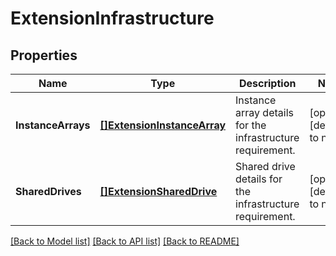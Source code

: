 # ExtensionInfrastructure

## Properties
Name | Type | Description | Notes
------------ | ------------- | ------------- | -------------
**InstanceArrays** | [**[]ExtensionInstanceArray**](ExtensionInstanceArray.md) | Instance array details for the infrastructure requirement. | [optional] [default to null]
**SharedDrives** | [**[]ExtensionSharedDrive**](ExtensionSharedDrive.md) | Shared drive details for the infrastructure requirement. | [optional] [default to null]

[[Back to Model list]](../README.md#documentation-for-models) [[Back to API list]](../README.md#documentation-for-api-endpoints) [[Back to README]](../README.md)

